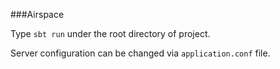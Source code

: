 ###Airspace

Type `sbt run` under the root directory of project.

Server configuration can be changed via `application.conf` file.
